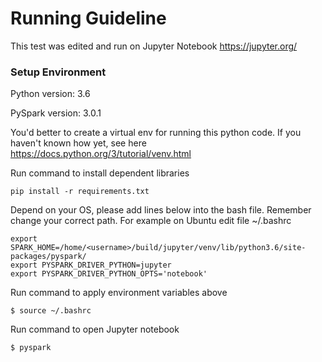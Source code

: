 # Running Guideline
This test was edited and run on Jupyter Notebook https://jupyter.org/
### Setup Environment
Python version: 3.6

PySpark version: 3.0.1

You'd better to create a virtual env for running this python code. If you haven't known how yet, see here https://docs.python.org/3/tutorial/venv.html

Run command to install dependent libraries

```
pip install -r requirements.txt
``` 
Depend on your OS, please add lines below into the bash file. Remember change your correct path. For example on Ubuntu edit file ~/.bashrc

```
export SPARK_HOME=/home/<username>/build/jupyter/venv/lib/python3.6/site-packages/pyspark/
export PYSPARK_DRIVER_PYTHON=jupyter
export PYSPARK_DRIVER_PYTHON_OPTS='notebook'
```

Run command to apply environment variables above
```
$ source ~/.bashrc
```
Run command to open Jupyter notebook
```
$ pyspark
```